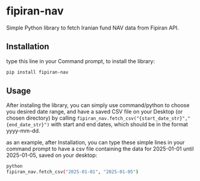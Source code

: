 # fipiran-nav

Simple Python library to fetch Iranian fund NAV data from Fipiran API.

## Installation
type this line in your Command prompt, to install the library:
```bash
pip install fipiran-nav
```


## Usage
After instaling the library, you can simply use command/python to choose you desired date range, and have a saved CSV file on your Desktop (or chosen directory) by calling `fipiran_nav.fetch_csv("{start_date_str}","{end_date_str}")` with start and end dates, which should be in the format yyyy-mm-dd. 

as an example, after Installation, you can type these simple lines in your command prompt to have a csv file containing the data for 2025-01-01 until 2025-01-05, saved on your desktop:
```bash
python
fipiran_nav.fetch_csv("2025-01-01", "2025-01-05")
```
